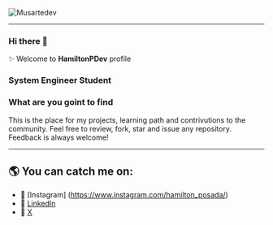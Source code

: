 ![Musartedev](https://musarte-blog.s3.us-east-2.amazonaws.com/2020/07/Musartedev.png)

---

### Hi there 👋
✨ Welcome to **HamiltonPDev** profile 
### System Engineer Student

### What are you goint to find
This is the place for my projects, learning path and contrivutions to the community. 
Feel free to review, fork, star and issue any repository. Feedback is always welcome!

--- 

## 🌎 You can catch me on:  
- 🔗 [Instagram] (https://www.instagram.com/hamilton_posada/)
- 🔗 [LinkedIn](https://www.linkedin.com/in/hamilton-posada-serna-931120143/)
- 🔗 [X](https://twitter.com/Hamilto49487531)

<!--
**HamiltonPDev/HamiltonPDev** is a ✨ _special_ ✨ repository because its `README.md` (this file) appears on your GitHub profile.

Here are some ideas to get you started:

- 🔭 I’m currently working on ...
- 🌱 I’m currently learning ...
- 👯 I’m looking to collaborate on ...
- 🤔 I’m looking for help with ...
- 💬 Ask me about ...
- 📫 How to reach me: ...
- 😄 Pronouns: ...
- ⚡ Fun fact: ...
-->
